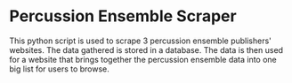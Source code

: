 # Percussion Ensemble Scraper

This python script is used to scrape 3 percussion ensemble publishers' websites. The data gathered is stored in a database. The data is then used for a website that brings together the percussion ensemble data into one big list for users to browse.
